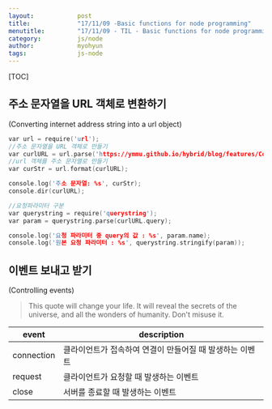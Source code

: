 ```yaml
---
layout:            post
title:             "17/11/09 -Basic functions for node programming"
menutitle:         "17/11/09 - TIL - Basic functions for node programming"
category:          js/node
author:            myohyun
tags:              js-node
---
```


[TOC]

## 주소 문자열을 URL 객체로 변환하기
(Converting internet address string into a url object)


```c
var url = require('url');
//주소 문자열을 URL 객체로 만들기
var curlURL = url.parse('https://ymmu.github.io/hybrid/blog/features/Content?name=ymmu&hobby=surf');
//url 객체를 주소 문자열로 만들기
var curStr = url.format(curlURL);

console.log('주소 문자열: %s', curStr);
console.dir(curlURL);

//요청파라미터 구분
var querystring = require('querystring');
var param = querystring.parse(curlURL.query);

console.log('요청 파라미터 중 query의 값 : %s', param.name);
console.log('원본 요청 파라미터 : %s', querystring.stringify(param));
```

## 이벤트 보내고 받기
(Controlling events)


> This quote will change your life. It will reveal the secrets of the universe, and all the wonders of humanity. Don't misuse it.

| event | description |
|--------|--------|
|connection| 클라이언트가 접속하여 연결이 만들어질 때 발생하는 이벤트       |
|request|클라이언트가 요청할 때 발생하는 이벤트|
|close|서버를 종료할 때 발생하는 이벤트|



```c

```

